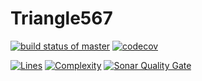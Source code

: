 # Triangle567
[![build status of master](https://travis-ci.org/kxue4/Triangle567.svg?branch=master)](https://travis-ci.org/kxue4/Triangle567) [![codecov](https://codecov.io/gh/kxue4/Triangle567/branch/code-coverage/graph/badge.svg)](https://codecov.io/gh/kxue4/Triangle567)

[![Lines](https://sonarcloud.io/api/badges/measure?key=kxue4-Triangle567:sonarcloud&metric=lines)](https://sonarcloud.io/organizations/kxue4-Triangle567/projects)
[![Complexity](https://sonarcloud.io/api/badges/measure?key=kxue4-Triangle567:sonarcloud&metric=complexity)](https://sonarcloud.io/organizations/kxue4-Triangle567/projects)
[![Sonar Quality Gate](https://sonarcloud.io/api/badges/gate?key=kxue4-Triangle567:sonarcloud)](https://sonarcloud.io/organizations/kxue4-Triangle567/projects)
